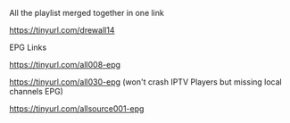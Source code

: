 All the playlist merged together in one link

https://tinyurl.com/drewall14

EPG Links

https://tinyurl.com/all008-epg

https://tinyurl.com/all030-epg (won't crash IPTV Players but missing local channels EPG)

https://tinyurl.com/allsource001-epg
